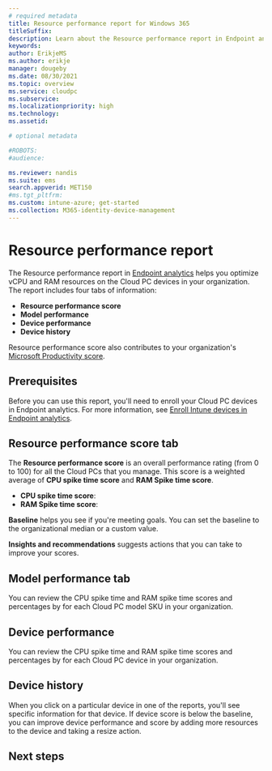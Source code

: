 ```yaml
---
# required metadata
title: Resource performance report for Windows 365
titleSuffix:
description: Learn about the Resource performance report in Endpoint analytics for Windows 365 Cloud PCs.
keywords:
author: ErikjeMS  
ms.author: erikje
manager: dougeby
ms.date: 08/30/2021
ms.topic: overview
ms.service: cloudpc
ms.subservice:
ms.localizationpriority: high
ms.technology:
ms.assetid: 

# optional metadata

#ROBOTS:
#audience:

ms.reviewer: nandis
ms.suite: ems
search.appverid: MET150
#ms.tgt_pltfrm:
ms.custom: intune-azure; get-started
ms.collection: M365-identity-device-management
---
```


# Resource performance report

The Resource performance report in [Endpoint analytics](/mem/analytics/overview) helps you optimize vCPU and RAM resources on the Cloud PC devices in your organization. The report includes four tabs of information:

- **Resource performance score**
- **Model performance**
- **Device performance**
- **Device history**

Resource performance score also contributes to your organization's [Microsoft Productivity score](/microsoft-365/admin/productivity/productivity-score).

## Prerequisites

Before you can use this report, you'll need to enroll your Cloud PC devices in Endpoint analytics. For more information, see [Enroll Intune devices in Endpoint analytics](/mem/analytics/enroll-intune).

## Resource performance score tab

The **Resource performance score** is an overall performance rating (from 0 to 100) for all the Cloud PCs that you manage. This score is a weighted average of **CPU spike time score** and **RAM Spike time score**.

- **CPU spike time score**:
- **RAM Spike time score**:

**Baseline** helps you see if you're meeting goals. You can set the baseline to the organizational median or a custom value.

**Insights and recommendations** suggests actions that you can take to improve your scores.

## Model performance tab

You can review the CPU spike time and RAM spike time scores and percentages by for each Cloud PC model SKU in your organization.

## Device performance

You can review the CPU spike time and RAM spike time scores and percentages by for each Cloud PC device in your organization.

## Device history

When you click on a particular device in one of the reports, you'll see specific information for that device. If device score is below the baseline, you can improve device performance and score by adding more resources to the device and taking a resize action.  


<!-- ########################## -->
## Next steps

[]()
